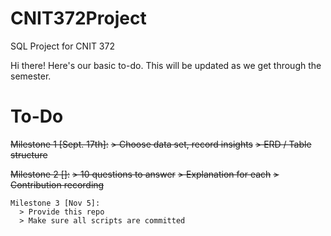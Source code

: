 # CNIT372Project
SQL Project for CNIT 372

Hi there! Here's our basic to-do. This will be updated as we get through the semester.


# To-Do
~~Milestone 1 [Sept. 17th]:~~
  ~~> Choose data set, record insights~~
 ~~> ERD / Table structure~~



~~Milestone 2 []:~~
 ~~> 10 questions to answer~~
    ~~> Explanation for each~~
  ~~> Contribution recording~~


```
Milestone 3 [Nov 5]:
  > Provide this repo
  > Make sure all scripts are committed
```
